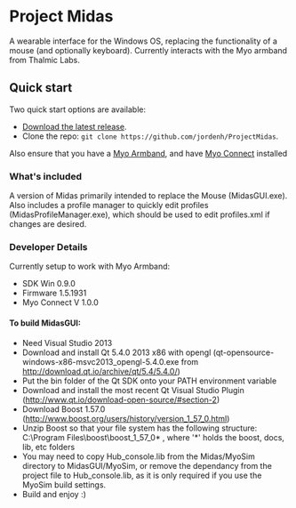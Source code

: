 # Project Midas

A wearable interface for the Windows OS, replacing the functionality of a mouse (and optionally keyboard). Currently interacts with the Myo armband from Thalmic Labs.

## Quick start

Two quick start options are available:

- [Download the latest release](https://github.com/jordenh/ProjectMidas/releases/download/v2.1/MidasInstall.zip).
- Clone the repo: `git clone https://github.com/jordenh/ProjectMidas`.
 
Also ensure that you have a <a href="https://www.thalmic.com/myo/">Myo Armband</a>, and have <a href="https://www.thalmic.com/start/">Myo Connect</a> installed

### What's included

A version of Midas primarily intended to replace the Mouse (MidasGUI.exe). Also includes a profile manager to quickly edit profiles (MidasProfileManager.exe), which should be used to edit profiles.xml if changes are desired.

### Developer Details

Currently setup to work with Myo Armband:
- SDK Win 0.9.0
- Firmware 1.5.1931
- Myo Connect V 1.0.0

#### To build MidasGUI:

- Need Visual Studio 2013
- Download and install Qt 5.4.0 2013 x86 with opengl (qt-opensource-windows-x86-msvc2013_opengl-5.4.0.exe from http://download.qt.io/archive/qt/5.4/5.4.0/)
- Put the bin folder of the Qt SDK onto your PATH environment variable
- Download and install the most recent Qt Visual Studio Plugin (http://www.qt.io/download-open-source/#section-2)
- Download Boost 1.57.0 (http://www.boost.org/users/history/version_1_57_0.html)
- Unzip Boost so that your file system has the following structure: C:\Program Files\boost\boost_1_57_0* , where '*' holds the boost, docs, lib, etc folders
- You may need to copy Hub_console.lib from the Midas/MyoSim directory to MidasGUI/MyoSim, or remove the dependancy from the project file to Hub_console.lib, as it is only required if you use the MyoSim build settings.
- Build and enjoy :)
